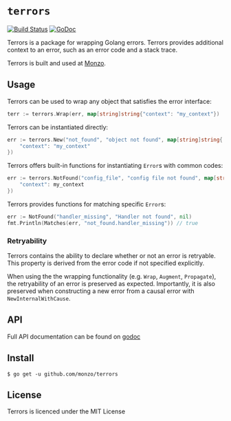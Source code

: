 `terrors`
=========

[![Build Status](https://travis-ci.org/monzo/terrors.svg)](https://travis-ci.org/monzo/terrors)
[![GoDoc](https://godoc.org/github.com/monzo/terrors?status.svg)](https://godoc.org/github.com/monzo/terrors)

Terrors is a package for wrapping Golang errors. Terrors provides additional
context to an error, such as an error code and a stack trace.

Terrors is built and used at [Monzo](https://monzo.com/).

## Usage

Terrors can be used to wrap any object that satisfies the error interface:

```go
terr := terrors.Wrap(err, map[string]string{"context": "my_context"})
```
Terrors can be instantiated directly:

```go
err := terrors.New("not_found", "object not found", map[string]string{
	"context": "my_context"
})
```

Terrors offers built-in functions for instantiating `Error`s with common codes:

```go
err := terrors.NotFound("config_file", "config file not found", map[string]string{
	"context": my_context
})
```

Terrors provides functions for matching specific `Error`s:

```go
err := NotFound("handler_missing", "Handler not found", nil)
fmt.Println(Matches(err, "not_found.handler_missing")) // true
```

### Retryability

Terrors contains the ability to declare whether or not an error is retryable. This property
is derived from the error code if not specified explicitly.

When using the the wrapping functionality (e.g. `Wrap`, `Augment`, `Propagate`), the retryability
of an error is preserved as expected. Importantly, it is also preserved when constructing a new error from
a causal error with `NewInternalWithCause`.

## API

Full API documentation can be found on
[godoc](https://godoc.org/github.com/monzo/terrors)

## Install

```
$ go get -u github.com/monzo/terrors
```

## License

Terrors is licenced under the MIT License
